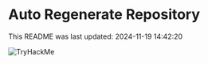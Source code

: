 # Auto Regenerate Repository

This README was last updated: 2024-11-19 14:42:20

 ![TryHackMe](https://tryhackme.com/badge/533634)